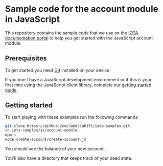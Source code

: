 
# Sample code for the account module in JavaScript

This repository contains the sample code that we use on the [IOTA documentation portal](https://docs.iota.org/docs/client-libraries/0.1/account-module/js/get-started) to help you get started with the JavaScript account module.

## Prerequisites

To get started you need [Git](https://git-scm.com/book/en/v2/Getting-Started-Installing-Git) installed on your device.

If you don't have a JavaScript development environment or if this is your first time using the JavaScript client library, complete our [getting started guide](https://docs.iota.org/docs/client-libraries/0.1/getting-started/js-quickstart).

## Getting started

To start playing with these examples run the following commands:

```bash
git clone https://github.com/JakeSCahill/iota-samples.git
cd iota-samples/js/account-module
npm i
node create-account/create-account.js
```

You should see the balance of your new account.

You'll also have a directory that keeps track of your seed state.